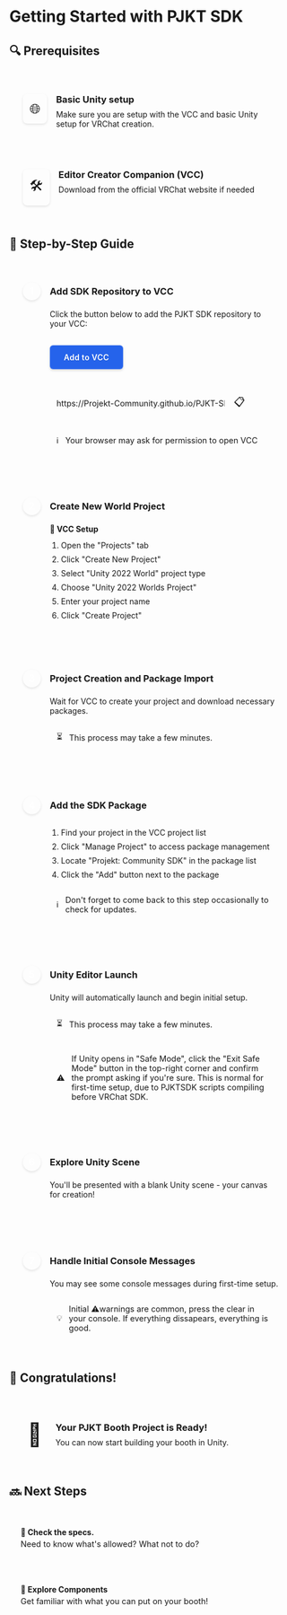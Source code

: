 # Getting Started with PJKT SDK

<div class="guide-page">

## 🔍 Prerequisites

<div class="prerequisites-grid">
  <div class="prereq-card">
    <div class="prereq-icon">🌐</div>
    <div class="prereq-content">
      <h3>Basic Unity setup</h3>
      <p>Make sure you are setup with the VCC and basic Unity setup for VRChat creation.</p>
    </div>
  </div>
  <div class="prereq-card">
    <div class="prereq-icon">🛠️</div>
    <div class="prereq-content">
      <h3>Editor Creator Companion (VCC)</h3>
      <p>Download from the official VRChat website if needed</p>
    </div>
  </div>
</div>

## 📝 Step-by-Step Guide

<div class="steps-container">
  <div class="step-card">
    <div class="step-header">
      <div class="step-number">1</div>
      <h3>Add SDK Repository to VCC</h3>
    </div>
    <div class="step-content">
      <p>Click the button below to add the PJKT SDK repository to your VCC:</p>
      <div class="button-link-container">
        <div class="vcc-button">
          <a href="vcc://vpm/addRepo?url=https://Projekt-Community.github.io/PJKT-SDK/index.json" class="vcc-link">
            Add to VCC
          </a>
        </div>
        <div class="copy-link-box">
          <input type="text" value="https://Projekt-Community.github.io/PJKT-SDK/index.json" readonly class="link-input" />
          <button class="copy-button" onclick="navigator.clipboard.writeText('https://Projekt-Community.github.io/PJKT-SDK/index.json')">
            📋
          </button>
        </div>
      </div>
      <div class="step-note">
        <span class="note-icon">ℹ️</span>
        <span>Your browser may ask for permission to open VCC</span>
      </div>
    </div>
  </div>

  <div class="step-card featured">
    <div class="step-header">
      <div class="step-number">2</div>
      <h3>Create New World Project</h3>
    </div>
    <div class="step-content">
      <div class="step-grid">
        <div class="grid-item">
          <h4>📂 VCC Setup</h4>
          <ol class="step-list">
            <li>Open the "Projects" tab</li>
            <li>Click "Create New Project"</li>
            <li>Select "Unity 2022 World" project type</li>
            <li>Choose "Unity 2022 Worlds Project"</li>
            <li>Enter your project name</li>
            <li>Click "Create Project"</li>
          </ol>
          </div>
      </div>
    </div>
  </div>

  <div class="step-card">
    <div class="step-header">
      <div class="step-number">3</div>
      <h3>Project Creation and Package Import</h3>
    </div>
    <div class="step-content">
      <p>Wait for VCC to create your project and download necessary packages.</p>
      <div class="alert info">
        <span class="alert-icon">⏳</span>
        <span>This process may take a few minutes.</span>
      </div>
    </div>
  </div>

  <div class="step-card">
    <div class="step-header">
      <div class="step-number">4</div>
      <h3>Add the SDK Package</h3>
    </div>
    <div class="step-content">
      <div class="step-grid">
        <div class="grid-item">
          <ol class="step-list">
            <li>Find your project in the VCC project list</li>
            <li>Click "Manage Project" to access package management</li>
            <li>Locate "Projekt: Community SDK" in the package list</li>
            <li>Click the "Add" button next to the package</li>
          </ol>
          <div class="step-note">
            <span class="note-icon">ℹ️</span>
            <span>Don't forget to come back to this step occasionally to check for updates.</span>
          </div>
        </div>
      </div>
    </div>
  </div>

  <div class="step-card">
    <div class="step-header">
      <div class="step-number">5</div>
      <h3>Unity Editor Launch</h3>
    </div>
    <div class="step-content">
      <p>Unity will automatically launch and begin initial setup.</p>
      <div class="alert info">
        <span class="alert-icon">⏳</span>
        <span>This process may take a few minutes.</span>
      </div>
      <div class="alert danger">
        <span class="alert-icon">⚠️</span>
        <span>If Unity opens in "Safe Mode", click the "Exit Safe Mode" button in the top-right corner and confirm the prompt asking if you're sure. This is normal for first-time setup, due to PJKTSDK scripts compiling before VRChat SDK.</span>
      </div>
    </div>
  </div>

  <div class="step-card">
    <div class="step-header">
      <div class="step-number">6</div>
      <h3>Explore Unity Scene</h3>
    </div>
    <div class="step-content">
      <p>You'll be presented with a blank Unity scene - your canvas for creation!</p>
    </div>
  </div>

  <div class="step-card">
    <div class="step-header">
      <div class="step-number">7</div>
      <h3>Handle Initial Console Messages</h3>
    </div>
    <div class="step-content">
      <p>You may see some console messages during first-time setup.</p>
      <div class="alert tip">
        <span class="alert-icon">💡</span>
        <span>Initial ⚠️warnings are common, press the clear in your console. If everything dissapears, everything is good.</span>
      </div>
    </div>
  </div>
</div>

## 🎉 Congratulations!

<div class="success-panel">
  <div class="success-icon">🎯</div>
  <div class="success-content">
    <h3>Your PJKT Booth Project is Ready!</h3>
    <p>You can now start building your booth in Unity.</p>
  </div>
</div>

## 🔜 Next Steps

<div class="next-steps-grid">
  <div class="next-card">
    <a href="./specifications" style="text-decoration: none; color: inherit;">
      <div class="next-content">
        <h4>📐 Check the specs.</h4>
        <p>Need to know what's allowed? What not to do?</p>
      </div>
    </a>
  </div>
  <div class="next-card">
    <a href="./components" style="text-decoration: none; color: inherit;">
      <div class="next-content">
        <h4>🔘 Explore Components</h4>
        <p>Get familiar with what you can put on your booth!</p>
      </div>
    </a>
  </div>
</div>

<style scoped>
.guide-page {
  width: 100%;
  max-width: 100%;
}

.guide-hero {
  padding: 4rem 2rem;
  text-align: center;
  background: linear-gradient(135deg, var(--vp-c-bg-soft) 0%, var(--vp-c-bg) 100%);
  border-radius: 12px;
  margin: 1rem 0 3rem;
}

.hero-content {
  max-width: 800px;
  margin: 0 auto;
}

.hero-icon {
  font-size: 3rem;
  margin-bottom: 1rem;
}

.hero-content h1 {
  font-size: 2.5rem;
  font-weight: 700;
  margin-bottom: 1rem;
  background: linear-gradient(120deg, var(--vp-c-brand) 0%, var(--vp-c-brand-light) 100%);
  -webkit-background-clip: text;
  -webkit-text-fill-color: transparent;
}

.hero-tagline {
  font-size: 1.2rem;
  color: var(--vp-c-text-2);
  margin: 0;
}

.prerequisites-grid {
  display: grid;
  grid-template-columns: repeat(auto-fit, minmax(280px, 1fr));
  gap: 1.5rem;
  margin: 2rem 0;
}

.prereq-card {
  display: flex;
  align-items: flex-start;
  gap: 1rem;
  padding: 1.5rem;
  background: var(--vp-c-bg-soft);
  border-radius: 8px;
  border: 1px solid var(--vp-c-divider);
}

.prereq-icon {
  font-size: 1.5rem;
  padding: 0.75rem;
  background: var(--vp-c-bg);
  border-radius: 8px;
  box-shadow: 0 2px 4px rgba(0,0,0,0.1);
}

.prereq-content h3 {
  margin: 0 0 0.5rem;
}

.prereq-content p {
  margin: 0;
  color: var(--vp-c-text-2);
}

.steps-container {
  display: flex;
  flex-direction: column;
  gap: 2rem;
  margin: 2rem 0;
}

.step-card {
  background: var(--vp-c-bg-soft);
  border-radius: 12px;
  border: 1px solid var(--vp-c-divider);
  padding: 1.5rem;
}

.step-card.featured {
  background: linear-gradient(135deg, var(--vp-c-bg-soft) 0%, var(--vp-c-bg) 100%);
  border: 1px solid var(--vp-c-brand);
}

.step-header {
  display: flex;
  align-items: center;
  gap: 1rem;
  margin-bottom: 1rem;
}

.step-number {
  width: 2rem;
  height: 2rem;
  background: var(--vp-c-brand-dark);
  color: white;
  border-radius: 50%;
  display: flex;
  align-items: center;
  justify-content: center;
  font-weight: 600;
  font-size: 1.1rem;
  box-shadow: 0 2px 4px rgba(0,0,0,0.1);
  flex-shrink: 0;
}

.step-header h3 {
  margin: 0;
  line-height: 2rem;
}

.step-content {
  margin-left: 3rem;
}

.step-grid {
  display: grid;
  grid-template-columns: repeat(auto-fit, minmax(250px, 1fr));
  gap: 1.5rem;
}

.grid-item h4 {
  margin: 0 0 0.75rem;
  color: var(--vp-c-text-1);
}

.step-list {
  margin: 0.5rem 0;
  padding-left: 1.25rem;
}

.step-list li {
  margin: 0.5rem 0;
  color: var(--vp-c-text-1); /* Changed from var(--vp-c-text-2) to var(--vp-c-text-1) for better contrast */
}

.step-tip, .step-note {
  display: flex;
  align-items: center;
  gap: 0.75rem;
  margin-top: 1rem;
  padding: 0.75rem;
  background: var(--vp-c-bg);
  border-radius: 6px;
  font-size: 0.9rem;
}

.alert {
  display: flex;
  align-items: center;
  gap: 0.75rem;
  margin-top: 1rem;
  padding: 0.75rem;
  border-radius: 6px;
  font-size: 0.9rem;
}

.alert.info {
  background: var(--vp-c-bg);
  border-left: 4px solid var(--vp-c-brand);
}

.alert.warning {
  background: var(--vp-c-warning-soft);
  border-left: 4px solid var(--vp-c-warning);
}

.alert.danger {
  background: var(--vp-c-danger-soft);
  border-left: 4px solid var(--vp-c-danger);
  color: var(--vp-c-danger-text);
}

.alert.tip {
  background: var(--vp-c-tip-soft);
  border-left: 4px solid var(--vp-c-tip);
}

.check-list {
  display: flex;
  flex-direction: column;
  gap: 0.5rem;
}

.check-item {
  display: flex;
  align-items: center;
  gap: 0.75rem;
  padding: 0.5rem;
  background: var(--vp-c-bg);
  border-radius: 4px;
}

.check-icon {
  color: var(--vp-c-brand);
}

.success-panel {
  display: flex;
  align-items: center;
  gap: 1.5rem;
  padding: 2rem;
  background: var(--vp-c-bg-soft);
  border-radius: 12px;
  border: 1px solid var(--vp-c-brand);
  margin: 2rem 0;
}

.success-icon {
  font-size: 2.5rem;
}

.success-content h3 {
  margin: 0 0 0.5rem;
  color: var(--vp-c-brand);
}

.success-content p {
  margin: 0;
  color: var(--vp-c-text-2);
}

.next-steps-grid {
  display: grid;
  grid-template-columns: repeat(auto-fit, minmax(250px, 1fr));
  gap: 1.5rem;
  margin: 2rem 0;
}

.next-card {
  display: flex;
  align-items: flex-start;
  gap: 1rem;
  padding: 1.25rem;
  background: var(--vp-c-bg-soft);
  border-radius: 8px;
  border: 1px solid var(--vp-c-divider);
  transition: all 0.3s ease;
}

.next-card:hover {
  transform: translateY(-2px);
  box-shadow: 0 4px 12px rgba(0, 0, 0, 0.1);
  border-color: var(--vp-c-brand);
}

.next-icon {
  font-size: 1.5rem;
  padding: 0.75rem;
  background: var(--vp-c-bg);
  border-radius: 8px;
}

.next-content h4 {
  margin: 0 0 0.25rem;
}

.next-content p {
  margin: 0;
  color: var(--vp-c-text-2);
  font-size: 0.9rem;
}

kbd {
  background: var(--vp-c-bg);
  border: 1px solid var(--vp-c-divider);
  border-radius: 4px;
  padding: 0.2em 0.4em;
  font-size: 0.9em;
  font-family: var(--vp-font-family-mono);
}

.vcc-button {
  margin: 1rem 0;
}

.vcc-link {
  display: inline-block;
  padding: 0.75rem 1.5rem;
  background: #2563eb; /* Strong blue for better contrast */
  color: #ffffff !important;
  text-decoration: none;
  border-radius: 6px;
  font-weight: 600;
  transition: all 0.3s ease;
  box-shadow: 0 2px 4px rgba(0, 0, 0, 0.15);
  border: 1px solid rgba(255, 255, 255, 0.2);
  text-shadow: 0 1px 2px rgba(0, 0, 0, 0.1); /* Improves text readability */
  letter-spacing: 0.02em;
}

.vcc-link:hover {
  background: #1d4ed8; /* Darker blue for hover state */
  text-decoration: none;
  transform: translateY(-1px);
  box-shadow: 0 4px 8px rgba(0, 0, 0, 0.2);
}

.vcc-link:active {
  transform: translateY(0);
  background: #1e40af; /* Even darker for active state */
  box-shadow: 0 2px 4px rgba(0, 0, 0, 0.15);
}

.button-link-container {
  display: flex;
  align-items: center;
  gap: 1rem;
  flex-wrap: wrap;
}

.copy-link-box {
  display: flex;
  align-items: center;
  background: var(--vp-c-bg-soft);
  border: 1px solid var(--vp-c-divider);
  border-radius: 6px;
  padding: 0.25rem;
  max-width: 100%;
  width: fit-content;
}

.link-input {
  background: transparent;
  border: none;
  color: var(--vp-c-text-2);
  padding: 0.5rem;
  font-family: var(--vp-font-family-mono);
  font-size: 0.9rem;
  width: 320px;
  max-width: calc(100% - 40px);
  outline: none;
}

.copy-button {
  background: transparent;
  border: none;
  padding: 0.5rem;
  cursor: pointer;
  font-size: 1.2rem;
  color: var(--vp-c-text-2);
  transition: color 0.2s ease;
  display: flex;
  align-items: center;
  justify-content: center;
}

.copy-button:hover {
  color: var(--vp-c-brand);
}

@media (max-width: 640px) {
  .link-input {
    width: 200px;
  }
  
  .button-link-container {
    flex-direction: column;
    align-items: flex-start;
  }
  
  .copy-link-box {
    width: 100%;
  }
}

@media (max-width: 640px) {
  .guide-hero {
    padding: 3rem 1rem;
  }
  
  .hero-content h1 {
    font-size: 2rem;
  }
  
  .hero-tagline {
    font-size: 1.1rem;
  }
  
  .step-content {
    margin-left: 0;
    margin-top: 1rem;
  }
  
  .success-panel {
    flex-direction: column;
    text-align: center;
    padding: 1.5rem;
  }
  
  .next-card {
    flex-direction: column;
    align-items: center;
    text-align: center;
  }
}
</style>

</div>
